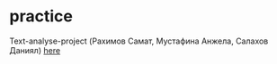# practice

Text-analyse-project (Рахимов Самат, Мустафина Анжела, Салахов Даниял) [here](practice/SADTeam.md)
